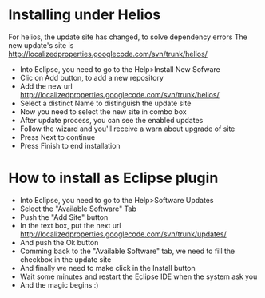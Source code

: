 # Installing under Helios #
For helios, the update site has changed, to solve dependency errors
The new update's site is http://localizedproperties.googlecode.com/svn/trunk/helios/
  * Into Eclipse, you need to go to the Help>Install New Sofware
  * Clic on Add button, to add a new repository
  * Add the new url http://localizedproperties.googlecode.com/svn/trunk/helios/
  * Select a distinct Name to distinguish the update site
  * Now you need to select the new site in combo box
  * After update process, you can see the enabled updates
  * Follow the wizard and you'll receive a warn about upgrade of site
  * Press Next to continue
  * Press Finish to end installation

# How to install as Eclipse plugin #
  * Into Eclipse, you need to go to the Help>Software Updates
  * Select the "Available Software" Tab
  * Push the "Add Site" button
  * In the text box, put the next url http://localizedproperties.googlecode.com/svn/trunk/updates/
  * And push the Ok button
  * Comming back to the "Available Software" tab, we need to fill the checkbox in the update site
  * And finally we need to make click in the Install button
  * Wait some minutes and restart the Eclipse IDE when the system ask you
  * And the magic begins :)